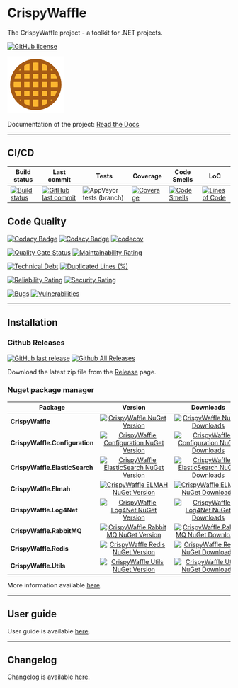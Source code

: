 # CrispyWaffle

The CrispyWaffle project - a toolkit for .NET projects. 

[![GitHub license](https://img.shields.io/github/license/guibranco/CrispyWaffle)](https://github.com/guibranco/CrispyWaffle)

![Crispy Waffle logo](https://raw.githubusercontent.com/guibranco/CrispyWaffle/main/logo.png)

Documentation of the project: [Read the Docs](https://guibranco.github.io/CrispyWaffle/)

---

## CI/CD

| Build status | Last commit | Tests | Coverage | Code Smells | LoC | 
|--------------|-------------|-------|----------|-------------|-----|
| [![Build status](https://ci.appveyor.com/api/projects/status/dr93gad0na076ng3/branch/main?svg=true)](https://ci.appveyor.com/project/guibranco/crispywaffle/branch/main) | [![GitHub last commit](https://img.shields.io/github/last-commit/guibranco/CrispyWaffle/main)](https://github.com/guibranco/CrispyWaffle) | ![AppVeyor tests (branch)](https://img.shields.io/appveyor/tests/guibranco/crispywaffle/main?compact_message) | [![Coverage](https://sonarcloud.io/api/project_badges/measure?project=guibranco_CrispyWaffle&metric=coverage)](https://sonarcloud.io/dashboard?id=guibranco_CrispyWaffle) | [![Code Smells](https://sonarcloud.io/api/project_badges/measure?project=guibranco_CrispyWaffle&metric=code_smells)](https://sonarcloud.io/dashboard?id=guibranco_CrispyWaffle) | [![Lines of Code](https://sonarcloud.io/api/project_badges/measure?project=guibranco_CrispyWaffle&metric=ncloc)](https://sonarcloud.io/dashboard?id=guibranco_CrispyWaffle) | 

## Code Quality

[![Codacy Badge](https://app.codacy.com/project/badge/Grade/cdac433295dc4d39b4a5377d147f50fc)](https://www.codacy.com/gh/guibranco/CrispyWaffle/dashboard?utm_source=github.com&amp;utm_medium=referral&amp;utm_content=guibranco/CrispyWaffle&amp;utm_campaign=Badge_Grade)
[![Codacy Badge](https://app.codacy.com/project/badge/Coverage/cdac433295dc4d39b4a5377d147f50fc)](https://www.codacy.com/gh/guibranco/CrispyWaffle/dashboard?utm_source=github.com&utm_medium=referral&utm_content=guibranco/CrispyWaffle&utm_campaign=Badge_Coverage)
[![codecov](https://codecov.io/gh/guibranco/CrispyWaffle/branch/main/graph/badge.svg)](https://codecov.io/gh/guibranco/CrispyWaffle)

[![Quality Gate Status](https://sonarcloud.io/api/project_badges/measure?project=guibranco_CrispyWaffle&metric=alert_status)](https://sonarcloud.io/dashboard?id=guibranco_CrispyWaffle)
[![Maintainability Rating](https://sonarcloud.io/api/project_badges/measure?project=guibranco_CrispyWaffle&metric=sqale_rating)](https://sonarcloud.io/dashboard?id=guibranco_CrispyWaffle)

[![Technical Debt](https://sonarcloud.io/api/project_badges/measure?project=guibranco_CrispyWaffle&metric=sqale_index)](https://sonarcloud.io/dashboard?id=guibranco_CrispyWaffle)
[![Duplicated Lines (%)](https://sonarcloud.io/api/project_badges/measure?project=guibranco_CrispyWaffle&metric=duplicated_lines_density)](https://sonarcloud.io/dashboard?id=guibranco_CrispyWaffle)

[![Reliability Rating](https://sonarcloud.io/api/project_badges/measure?project=guibranco_CrispyWaffle&metric=reliability_rating)](https://sonarcloud.io/dashboard?id=guibranco_CrispyWaffle)
[![Security Rating](https://sonarcloud.io/api/project_badges/measure?project=guibranco_CrispyWaffle&metric=security_rating)](https://sonarcloud.io/dashboard?id=guibranco_CrispyWaffle)

[![Bugs](https://sonarcloud.io/api/project_badges/measure?project=guibranco_CrispyWaffle&metric=bugs)](https://sonarcloud.io/dashboard?id=guibranco_CrispyWaffle)
[![Vulnerabilities](https://sonarcloud.io/api/project_badges/measure?project=guibranco_CrispyWaffle&metric=vulnerabilities)](https://sonarcloud.io/dashboard?id=guibranco_CrispyWaffle)

---

## Installation

### Github Releases

[![GitHub last release](https://img.shields.io/github/release-date/guibranco/CrispyWaffle.svg?style=flat)](https://github.com/guibranco/CrispyWaffle) [![Github All Releases](https://img.shields.io/github/downloads/guibranco/CrispyWaffle/total.svg?style=flat)](https://github.com/guibranco/CrispyWaffle)

Download the latest zip file from the [Release](https://github.com/GuiBranco/CrispyWaffle/releases) page.

### Nuget package manager

| Package | Version | Downloads |
|------------------|:-------:|:-------:|
| **CrispyWaffle** | [![CrispyWaffle NuGet Version](https://img.shields.io/nuget/v/CrispyWaffle.svg?style=flat)](https://www.nuget.org/packages/CrispyWaffle/) | [![CrispyWaffle NuGet Downloads](https://img.shields.io/nuget/dt/CrispyWaffle.svg?style=flat)](https://www.nuget.org/packages/CrispyWaffle/) |
| **CrispyWaffle.Configuration** | [![CrispyWaffle Configuration NuGet Version](https://img.shields.io/nuget/v/CrispyWaffle.Configuration.svg?style=flat)](https://www.nuget.org/packages/CrispyWaffle.Configuration/) | [![CrispyWaffle Configuration NuGet Downloads](https://img.shields.io/nuget/dt/CrispyWaffle.Configuration.svg?style=flat)](https://www.nuget.org/packages/CrispyWaffle.Configuration/) |
| **CrispyWaffle.ElasticSearch** | [![CrispyWaffle ElasticSearch NuGet Version](https://img.shields.io/nuget/v/CrispyWaffle.ElasticSearch.svg?style=flat)](https://www.nuget.org/packages/CrispyWaffle.ElasticSearch/) | [![CrispyWaffle ElasticSearch NuGet Downloads](https://img.shields.io/nuget/dt/CrispyWaffle.ElasticSearch.svg?style=flat)](https://www.nuget.org/packages/CrispyWaffle.ElasticSearch/) |
| **CrispyWaffle.Elmah** | [![CrispyWaffle ELMAH NuGet Version](https://img.shields.io/nuget/v/CrispyWaffle.Elmah.svg?style=flat)](https://www.nuget.org/packages/CrispyWaffle.Elmah/) | [![CrispyWaffle ELMAH NuGet Downloads](https://img.shields.io/nuget/dt/CrispyWaffle.Elmah.svg?style=flat)](https://www.nuget.org/packages/CrispyWaffle.Elmah/) |
| **CrispyWaffle.Log4Net** | [![CrispyWaffle Log4Net NuGet Version](https://img.shields.io/nuget/v/CrispyWaffle.Log4Net.svg?style=flat)](https://www.nuget.org/packages/CrispyWaffle.Log4Net/) | [![CrispyWaffle Log4Net NuGet Downloads](https://img.shields.io/nuget/dt/CrispyWaffle.Log4Net.svg?style=flat)](https://www.nuget.org/packages/CrispyWaffle.Log4Net/) |
| **CrispyWaffle.RabbitMQ** | [![CrispyWaffle.RabbitMQ NuGet Version](https://img.shields.io/nuget/v/CrispyWaffle.RabbitMQ.svg?style=flat)](https://www.nuget.org/packages/CrispyWaffle.RabbitMQ/) | [![CrispyWaffle.RabbitMQ NuGet Downloads](https://img.shields.io/nuget/dt/CrispyWaffle.RabbitMQ.svg?style=flat)](https://www.nuget.org/packages/CrispyWaffle.RabbitMQ/) |
| **CrispyWaffle.Redis** | [![CrispyWaffle Redis NuGet Version](https://img.shields.io/nuget/v/CrispyWaffle.Redis.svg?style=flat)](https://www.nuget.org/packages/CrispyWaffle.Redis/) | [![CrispyWaffle Redis NuGet Downloads](https://img.shields.io/nuget/dt/CrispyWaffle.Redis.svg?style=flat)](https://www.nuget.org/packages/CrispyWaffle.Redis/) |
| **CrispyWaffle.Utils** | [![CrispyWaffle Utils NuGet Version](https://img.shields.io/nuget/v/CrispyWaffle.Utils.svg?style=flat)](https://www.nuget.org/packages/CrispyWaffle.Utils/) | [![CrispyWaffle Utils NuGet Downloads](https://img.shields.io/nuget/dt/CrispyWaffle.Utils.svg?style=flat)](https://www.nuget.org/packages/CrispyWaffle.Utils/) |

More information available [here](https://guibranco.github.io/CrispyWaffle/installation/).

---

## User guide

User guide is available [here](https://guibranco.github.io/CrispyWaffle/user-guide/basic-usage/).

---

## Changelog

Changelog is available [here](https://guibranco.github.io/CrispyWaffle/changelog/).
